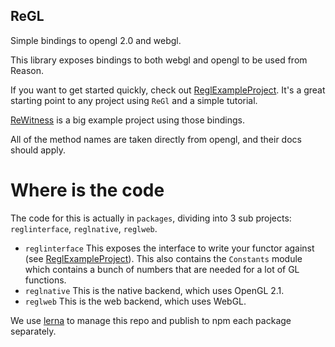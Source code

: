 ReGL
---
Simple bindings to opengl 2.0 and webgl.

This library exposes bindings to both webgl and opengl to be used from Reason.

If you want to get started quickly, check out [ReglExampleProject](https://github.com/bsansouci/reglexampleproject). It's a great starting point to any project using `ReGl` and a simple tutorial.

[ReWitness](https://github.com/bsansouci/rewitness) is a big example project using those bindings.

All of the method names are taken directly from opengl, and their docs should apply.

# Where is the code
The code for this is actually in `packages`, dividing into 3 sub projects: `reglinterface`, `reglnative`, `reglweb`.
- `reglinterface` This exposes the interface to write your functor against (see [ReglExampleProject](https://github.com/bsansouci/reglexampleproject)). This also contains the `Constants` module which contains a bunch of numbers that are needed for a lot of GL functions.
- `reglnative` This is the native backend, which uses OpenGL 2.1.
- `reglweb` This is the web backend, which uses WebGL.

We use [lerna](https://lernajs.io/) to manage this repo and publish to npm each package separately. 

